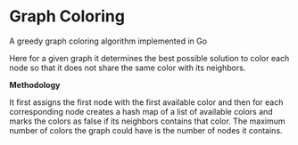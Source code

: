 # Graph Coloring
A greedy graph coloring algorithm implemented in Go

Here for a given graph it determines the best possible solution to color each node so that it does not share the same color with its neighbors.

**Methodology**

It first assigns the first node with the first available color and then for each corresponding node creates a hash map of a list of available colors and marks the colors as false if its neighbors contains that color. The maximum number of colors the graph could have is the number of nodes it contains.